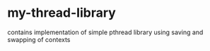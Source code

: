 # my-thread-library
contains implementation of simple pthread library using saving and swapping of contexts
